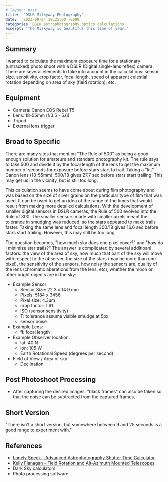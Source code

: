 ```yaml
---
# layout: post
title:  "DSLR Milkyway Photography"
date:   2023-09-24 19:25:00 -0600
categories: DSLR astrophotography optics calculations
excerpt: "The Milkyway is beautiful this time of year."
---
```

## Summary
I wanted to calculate the maximum exposure time for a stationary (untracked) photo shoot with a DSLR (Digital single-lens reflex) camera. There are several elements to take into account in the calculations: sensor size, sensitivity, crop factor, focal length, speed of apparent celestial rotation depending on area of sky (field rotation), etc.

## Equipment
* Camera: Canon EOS Rebel T5
* Lens: 18-55mm (f/3.5 - 5.6)
* Tripod
* External lens trigger

## Broad to Specific
There are many sites that mention "The Rule of 500" as being a good enough solution for amateurs and standard photography kit. The rule says to take 500 and divide it by the focal length of the lens to get the maximum number of seconds for exposure before stars start to trail. Taking a "kit" Canon lens (18-55mm), 500/18 gives 27.7 sec before stars start trailing. This may get us in the vicinity, but is still too long.

This calculation seems to have come about during film photography and was based on the size of silver grains on the particular type of film that was used. It can be used to get an idea of the range of the times that would result from making more detailed calculations. With the development of smaller digital sensors in DSLR cameras, the Rule of 500 evolved into the Rule of 300. The smaller sensors made with smaller pixels meant the tolerance in smudging was reduced, so the stars appeared to make trails faster. Taking the same lens and focal length 300/18 gives 16.6 sec before stars start trailing. However, this may still be too long.

The question becomes, "how much sky does one pixel cover?" and "how do I minimize star trails?" The answer is complicated by several additioanl factors: the view of the area of sky,  how much that part of the sky will move with respect to the observer, the size of the stars (may be more than one pixel), the sensitivity of the sensors, how noisy the sensors are, quality of the lens (chromatic aberations from the lens, etc), whether the moon or other bright objects are in the sky:
* Example Sensor:
    * Sensor Size: 22.3 x 14.9 mm
    * Pixels: 5184 x 3456
    * Pixel size: 4.3um
    * crop factor: 1.61
    * ISO (sensor sensitivity)
    * T: tolerance assume visible smudge at 5px
    * sensor noise
* Example Lens:
    * fl: focal length
* Example Observer location:
    * lat: 40 N
    * lon: 105 W
    * Earth Rotational Speed (degrees per second)
* Field of View / Area of sky
    * Declination

## Post Photoshoot Processing
* After capturing the desired images, "black frames" can also be taken so that the noise can be subtracted from the captured frames.

## Short Version
"There isn't a short version, but somewhere between 9 and 25 seconds is a good range to experiment with."

## References 
* [Lonely Speck - Advanced Astrophotography Shutter Time Calculator](https://www.lonelyspeck.com/advanced-astrophotography-shutter-time-calculator/)
* [Kelly Flanagan - Field Rotation and Alt-Azimuth Mounted Telescopes](https://kelly.flanagan.io/astronomy/astrophotography/field-rotation-and-alt-azimuth-mounted-telescopes/)
* Dark Sky calculators
* Photo processing software
